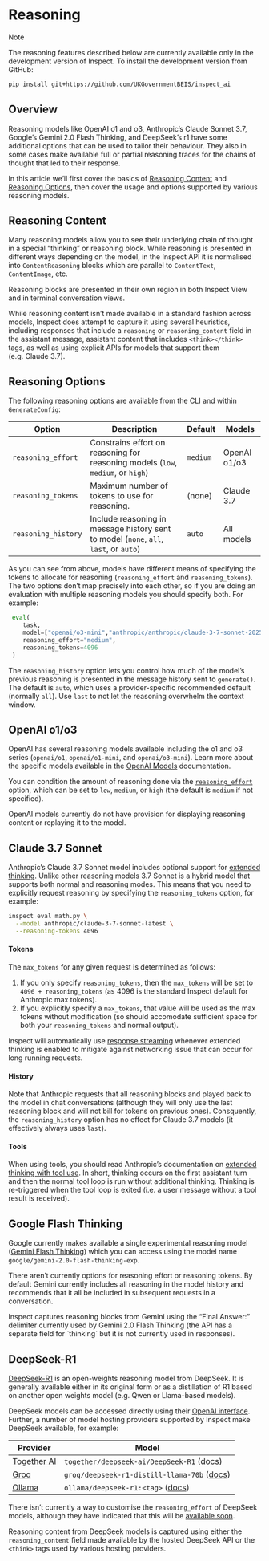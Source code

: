 # Reasoning


> [!NOTE]
>
> The reasoning features described below are currently available only in
> the development version of Inspect. To install the development version
> from GitHub:
>
> ``` bash
> pip install git+https://github.com/UKGovernmentBEIS/inspect_ai
> ```

## Overview

Reasoning models like OpenAI o1 and o3, Anthropic’s Claude Sonnet 3.7,
Google’s Gemini 2.0 Flash Thinking, and DeepSeek’s r1 have some
additional options that can be used to tailor their behaviour. They also
in some cases make available full or partial reasoning traces for the
chains of thought that led to their response.

In this article we’ll first cover the basics of [Reasoning
Content](#reasoning-content) and [Reasoning
Options](#reasoning-options), then cover the usage and options supported
by various reasoning models.

## Reasoning Content

Many reasoning models allow you to see their underlying chain of thought
in a special “thinking” or reasoning block. While reasoning is presented
in different ways depending on the model, in the Inspect API it is
normalised into `ContentReasoning` blocks which are parallel to
`ContentText`, `ContentImage`, etc.

Reasoning blocks are presented in their own region in both Inspect View
and in terminal conversation views.

While reasoning content isn’t made available in a standard fashion
across models, Inspect does attempt to capture it using several
heuristics, including responses that include a `reasoning` or
`reasoning_content` field in the assistant message, assistant content
that includes `<think></think>` tags, as well as using explicit APIs for
models that support them (e.g. Claude 3.7).

## Reasoning Options

The following reasoning options are available from the CLI and within
`GenerateConfig`:

| Option              | Description                                                                           | Default  | Models       |
|---------------------|---------------------------------------------------------------------------------------|----------|--------------|
| `reasoning_effort`  | Constrains effort on reasoning for reasoning models (`low`, `medium`, or `high`)      | `medium` | OpenAI o1/o3 |
| `reasoning_tokens`  | Maximum number of tokens to use for reasoning.                                        | (none)   | Claude 3.7   |
| `reasoning_history` | Include reasoning in message history sent to model (`none`, `all`, `last`, or `auto`) | `auto`   | All models   |

As you can see from above, models have different means of specifying the
tokens to allocate for reasoning (`reasoning_effort` and
`reasoning_tokens`). The two options don’t map precisely into each
other, so if you are doing an evaluation with multiple reasoning models
you should specify both. For example:

``` python
 eval(
    task,
    model=["openai/o3-mini","anthropic/anthropic/claude-3-7-sonnet-20250219"],
    reasoning_effort="medium",
    reasoning_tokens=4096
 )
```

The `reasoning_history` option lets you control how much of the model’s
previous reasoning is presented in the message history sent to
`generate()`. The default is `auto`, which uses a provider-specific
recommended default (normally `all`). Use `last` to not let the
reasoning overwhelm the context window.

## OpenAI o1/o3

OpenAI has several reasoning models available including the o1 and o3
series (`openai/o1`, `openai/o1-mini`, and `openai/o3-mini`). Learn more
about the specific models available in the [OpenAI
Models](https://platform.openai.com/docs/models) documentation.

You can condition the amount of reasoning done via the
[`reasoning_effort`](https://platform.openai.com/docs/guides/reasoning#reasoning-effort)
option, which can be set to `low`, `medium`, or `high` (the default is
`medium` if not specified).

OpenAI models currently do not have provision for displaying reasoning
content or replaying it to the model.

## Claude 3.7 Sonnet

Anthropic’s Claude 3.7 Sonnet model includes optional support for
[extended
thinking](https://docs.anthropic.com/en/docs/build-with-claude/extended-thinking).
Unlike other reasoning models 3.7 Sonnet is a hybrid model that supports
both normal and reasoning modes. This means that you need to explicitly
request reasoning by specifying the `reasoning_tokens` option, for
example:

``` bash
inspect eval math.py \
  --model anthropic/claude-3-7-sonnet-latest \
  --reasoning-tokens 4096
```

#### Tokens

The `max_tokens` for any given request is determined as follows:

1.  If you only specify `reasoning_tokens`, then the `max_tokens` will
    be set to `4096 + reasoning_tokens` (as 4096 is the standard Inspect
    default for Anthropic max tokens).
2.  If you explicitly specify a `max_tokens`, that value will be used as
    the max tokens without modification (so should accomodate sufficient
    space for both your `reasoning_tokens` and normal output).

Inspect will automatically use [response
streaming](https://docs.anthropic.com/en/api/messages-streaming)
whenever extended thinking is enabled to mitigate against networking
issue that can occur for long running requests.

#### History

Note that Anthropic requests that all reasoning blocks and played back
to the model in chat conversations (although they will only use the last
reasoning block and will not bill for tokens on previous ones).
Consquently, the `reasoning_history` option has no effect for Claude 3.7
models (it effectively always uses `last`).

#### Tools

When using tools, you should read Anthropic’s documentation on [extended
thinking with tool
use](https://docs.anthropic.com/en/docs/build-with-claude/extended-thinking#extended-thinking-with-tool-use).
In short, thinking occurs on the first assistant turn and then the
normal tool loop is run without additional thinking. Thinking is
re-triggered when the tool loop is exited (i.e. a user message without a
tool result is received).

## Google Flash Thinking

Google currently makes available a single experimental reasoning model
([Gemini Flash
Thinking](https://deepmind.google/technologies/gemini/flash-thinking/))
which you can access using the model name
`google/gemini-2.0-flash-thinking-exp`.

There aren’t currently options for reasoning effort or reasoning tokens.
By default Gemini currently includes all reasoning in the model history
and recommends that it all be included in subsequent requests in a
conversation.

Inspect captures reasoning blocks from Gemini using the “Final Answer:”
delimiter currently used by Gemini 2.0 Flash Thinking (the API has a
separate field for \`thinking\` but it is not currently used in
responses).

## DeepSeek-R1

[DeepSeek-R1](https://github.com/deepseek-ai/DeepSeek-R1) is an
open-weights reasoning model from DeepSeek. It is generally available
either in its original form or as a distillation of R1 based on another
open weights model (e.g. Qwen or Llama-based models).

DeepSeek models can be accessed directly using their [OpenAI
interface](https://api-docs.deepseek.com/). Further, a number of model
hosting providers supported by Inspect make DeepSeek available, for
example:

| Provider                                 | Model                                                                                   |
|------------------------------------------|-----------------------------------------------------------------------------------------|
| [Together AI](providers.qmd#together-ai) | `together/deepseek-ai/DeepSeek-R1` ([docs](https://www.together.ai/models/deepseek-r1)) |
| [Groq](providers.qmd#groq)               | `groq/deepseek-r1-distill-llama-70b` ([docs](https://console.groq.com/docs/reasoning))  |
| [Ollama](providers.qmd#ollama)           | `ollama/deepseek-r1:<tag>` ([docs](https://ollama.com/library/deepseek-r1))             |

There isn’t currently a way to customise the `reasoning_effort` of
DeepSeek models, although they have indicated that this will be
[available soon](https://api-docs.deepseek.com/guides/reasoning_model).

Reasoning content from DeepSeek models is captured using either the
`reasoning_content` field made available by the hosted DeepSeek API or
the `<think>` tags used by various hosting providers.
